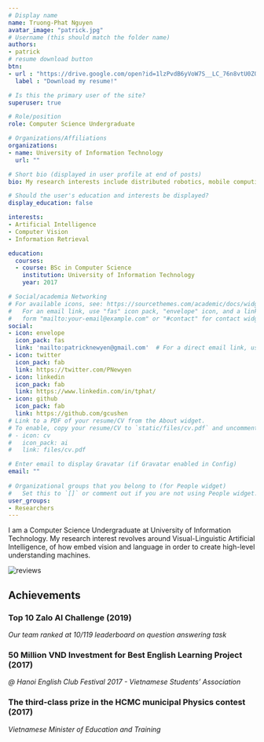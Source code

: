 ```yaml
---
# Display name
name: Truong-Phat Nguyen
avatar_image: "patrick.jpg"
# Username (this should match the folder name)
authors:
- patrick
# resume download button
btn:
- url : "https://drive.google.com/open?id=1lzPvdB6yVoW7S__LC_76n8vtU0ZQ3v33"
  label : "Download my resume!"

# Is this the primary user of the site?
superuser: true

# Role/position
role: Computer Science Undergraduate 

# Organizations/Affiliations
organizations:
- name: University of Information Technology
  url: ""

# Short bio (displayed in user profile at end of posts)
bio: My research interests include distributed robotics, mobile computing and programmable matter.

# Should the user's education and interests be displayed?
display_education: false

interests:
- Artificial Intelligence
- Computer Vision
- Information Retrieval

education:
  courses:
  - course: BSc in Computer Science
    institution: University of Information Technology
    year: 2017

# Social/academia Networking
# For available icons, see: https://sourcethemes.com/academic/docs/widgets/#icons
#   For an email link, use "fas" icon pack, "envelope" icon, and a link in the
#   form "mailto:your-email@example.com" or "#contact" for contact widget.
social:
- icon: envelope
  icon_pack: fas
  link: 'mailto:patricknewyen@gmail.com'  # For a direct email link, use "mailto:test@example.org".
- icon: twitter
  icon_pack: fab
  link: https://twitter.com/PNewyen
- icon: linkedin
  icon_pack: fab
  link: https://www.linkedin.com/in/tphat/
- icon: github
  icon_pack: fab
  link: https://github.com/gcushen
# Link to a PDF of your resume/CV from the About widget.
# To enable, copy your resume/CV to `static/files/cv.pdf` and uncomment the lines below.  
# - icon: cv
#   icon_pack: ai
#   link: files/cv.pdf

# Enter email to display Gravatar (if Gravatar enabled in Config)
email: ""
  
# Organizational groups that you belong to (for People widget)
#   Set this to `[]` or comment out if you are not using People widget.  
user_groups:
- Researchers
---
```


I am a Computer Science Undergraduate at University of Information Technology. My research interest revolves around Visual-Linguistic Artificial Intelligence, of how embed vision and language in order to create high-level understanding machines.  

![reviews](../../img/certificate.jpg)
## Achievements
### Top 10 Zalo AI Challenge (2019)

*Our team ranked at 10/119 leaderboard on question answering task*

### 50 Million VND Investment for Best English Learning Project (2017)

*@ Hanoi English Club Festival 2017 - Vietnamese Students’ Association* 

### The third-class prize in the HCMC municipal Physics contest (2017)

*Vietnamese Minister of Education and Training*